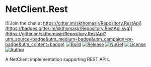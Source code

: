 # NetClient.Rest

[![Join the chat at https://gitter.im/skthomasjr/Repository.RestApi](https://badges.gitter.im/skthomasjr/Repository.RestApi.svg)](https://gitter.im/skthomasjr/Repository.RestApi?utm_source=badge&utm_medium=badge&utm_campaign=pr-badge&utm_content=badge)
[![Build](https://ci.appveyor.com/api/projects/status/3wbhf000mxd0kc7p?svg=true)](https://ci.appveyor.com/project/skthomasjr/repository-restapi)
[![Release](https://img.shields.io/github/release/skthomasjr/Repository.RestApi.svg?maxAge=2592000)](https://github.com/skthomasjr/Repository.RestApi/releases)
[![NuGet](https://img.shields.io/nuget/v/Repository.RestApi.svg)](https://www.nuget.org/packages/Repository.RestApi)
[![License](https://img.shields.io/github/license/skthomasjr/Repository.RestApi.svg?maxAge=2592000)](LICENSE.md)
[![Author](https://img.shields.io/badge/author-Scott%20K.%20Thomas%2C%20Jr.-blue.svg?maxAge=2592000)](https://www.linkedin.com/in/skthomasjr)

A NetClient implementation supporting REST APIs.

